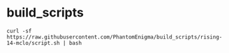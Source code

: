 # build_scripts
```
curl -sf https://raw.githubusercontent.com/PhantomEnigma/build_scripts/rising-14-mclo/script.sh | bash
```
